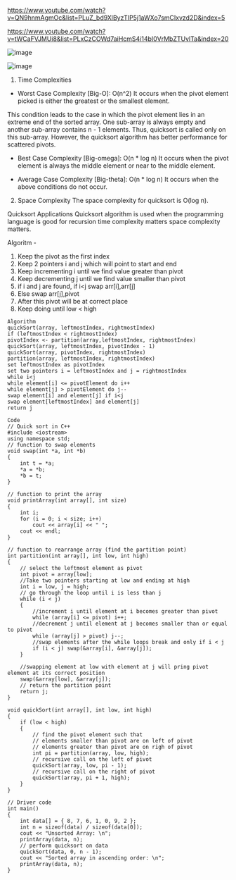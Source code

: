 https://www.youtube.com/watch?v=QN9hnmAgmOc&list=PLuZ_bd9XlByzTIP5j1aWXo7smCIxvzd2D&index=5

https://www.youtube.com/watch?v=tWCaFVJMUi8&list=PLxCzCOWd7aiHcmS4i14bI0VrMbZTUvlTa&index=20


![image](https://user-images.githubusercontent.com/53824950/140494013-aecd4e14-2f2f-40bc-9a60-3163c223e3dd.png)


![image](https://user-images.githubusercontent.com/53824950/140489550-71b88943-2aad-448a-b4ff-272960218d52.png)


1. Time Complexities


- Worst Case Complexity [Big-O]: O(n^2)
It occurs when the pivot element picked is either the greatest or the smallest element.

This condition leads to the case in which the pivot element lies in an extreme end of the sorted array. One sub-array is always empty and another sub-array contains n - 1 elements. Thus, quicksort is called only on this sub-array.
However, the quicksort algorithm has better performance for scattered pivots.

- Best Case Complexity [Big-omega]: O(n * log n)
It occurs when the pivot element is always the middle element or near to the middle element.

- Average Case Complexity [Big-theta]: O(n * log n)
It occurs when the above conditions do not occur.

2. Space Complexity
The space complexity for quicksort is O(log n).

Quicksort Applications
Quicksort algorithm is used when the programming language is good for recursion time complexity matters space complexity matters.

Algoritm -

1. Keep the pivot as the first index
2. Keep 2 pointers i and j which will point to start and end
3. Keep incrementing i until we find value greater than pivot
4. Keep decrementing j until we find value smaller than pivot
5. if i and j are found, if i<j swap arr[i],arr[j]
6. Else swap arr[j],pivot
7. After this pivot will be at correct place
8. Keep doing until low < high 


```
Algorithm
quickSort(array, leftmostIndex, rightmostIndex)
if (leftmostIndex < rightmostIndex)
pivotIndex <- partition(array,leftmostIndex, rightmostIndex)
quickSort(array, leftmostIndex, pivotIndex - 1)
quickSort(array, pivotIndex, rightmostIndex)
partition(array, leftmostIndex, rightmostIndex)
set leftmostIndex as pivotIndex
set two pointers i = leftmostIndex and j = rightmostIndex
while i<j
while element[i] <= pivotElement do i++
while element[j] > pivotElement do j--
swap element[i] and element[j] if i<j
swap element[leftmostIndex] and element[j]
return j
```

```
Code
// Quick sort in C++
#include <iostream>
using namespace std;
// function to swap elements
void swap(int *a, int *b)
{
	int t = *a;
	*a = *b;
	*b = t;
}

// function to print the array
void printArray(int array[], int size)
{
	int i;
	for (i = 0; i < size; i++)
		cout << array[i] << " ";
	cout << endl;
}

// function to rearrange array (find the partition point)
int partition(int array[], int low, int high)
{
	// select the leftmost element as pivot
	int pivot = array[low];
	//Take two pointers starting at low and ending at high
	int i = low, j = high;
	// go through the loop until i is less than j
	while (i < j)
	{
		//increment i until element at i becomes greater than pivot
		while (array[i] <= pivot) i++;
		//decrement j until element at j becomes smaller than or equal to pivot
		while (array[j] > pivot) j--;
		//swap elements after the while loops break and only if i < j
		if (i < j) swap(&array[i], &array[j]);
	}

	//swapping element at low with element at j will pring pivot element at its correct position
	swap(&array[low], &array[j]);
	// return the partition point
	return j;
}

void quickSort(int array[], int low, int high)
{
	if (low < high)
	{
		// find the pivot element such that
		// elements smaller than pivot are on left of pivot
		// elements greater than pivot are on righ of pivot
		int pi = partition(array, low, high);
		// recursive call on the left of pivot
		quickSort(array, low, pi - 1);
		// recursive call on the right of pivot
		quickSort(array, pi + 1, high);
	}
}

// Driver code
int main()
{
	int data[] = { 8, 7, 6, 1, 0, 9, 2 };
	int n = sizeof(data) / sizeof(data[0]);
	cout << "Unsorted Array: \n";
	printArray(data, n);
	// perform quicksort on data
	quickSort(data, 0, n - 1);
	cout << "Sorted array in ascending order: \n";
	printArray(data, n);
}
```
